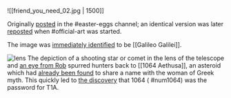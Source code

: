 ![[friend_you_need_02.jpg | 1500]]

Originally [posted](https://discord.com/channels/1008696016318513243/1011929497139953744/1029416197797716061) in the <label>#</label>easter-eggs channel; an identical version was later [reposted](https://discord.com/channels/1008696016318513243/1031539174743998526/1034397097077780560) when <label>#</label>official-art was started. 

The image was [immediately identified](https://discord.com/channels/1008696016318513243/1011929497139953744/1029416708437463143) to be [[Galileo Galilei]].


![lens](https://media.discordapp.net/attachments/1011929497139953744/1029437753508765836/unknown.png?ex=65661c1e&is=6553a71e&hm=2cbd6582c98b366f766759ea9e7b939f2f6685280ea2e64b9050085b0824d297&=)
The depiction of a shooting star or comet in the lens of the telescope and [an eye from Rob](https://discord.com/channels/1008696016318513243/1011929497139953744/1029437753789788200) spurred hunters back to [[1064 Aethusa]], an asteroid which had [already been found](https://discord.com/channels/1008696016318513243/1011929497139953744/1028698831744938014) to share a name with the woman of Greek myth. This quickly led to [the discovery](https://discord.com/channels/1008696016318513243/1011929497139953744/1029450968246538343) that 1064 ( #num1064) was the password for T1A.